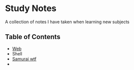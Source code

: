 # Study Notes

A collection of notes I have taken when learning new subjects

## Table of Contents

- [Web](Web)
- Shell
- [Samurai wtf](Samurai-wtf)
- 
